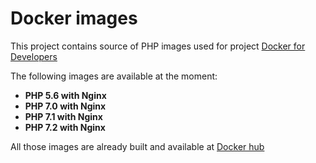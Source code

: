# Docker images

This project contains source of PHP images used for project [Docker for Developers](https://github.com/mnabialek/docker)

The following images are available at the moment:

- **PHP 5.6 with Nginx**
- **PHP 7.0 with Nginx**
- **PHP 7.1 with Nginx**
- **PHP 7.2 with Nginx**

All those images are already built and available at [Docker hub](https://hub.docker.com/r/mnabialek/laravel-php-nginx/)